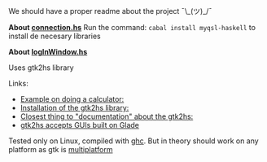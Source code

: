 We should have a proper readme about the project ¯\\\_(ツ)\_\/¯


**About [connection.hs](connection.hs)**
Run the command: `cabal install myqsl-haskell` to install de necesary libraries


**About [logInWindow.hs](logInWindow.hs)**

Uses gtk2hs library

Links:
* [Example on doing a calculator:](https://www.stackbuilders.com/tutorials/haskell/gui-application/)
* [Installation of the gtk2hs library:](https://wiki.haskell.org/Gtk2Hs/Installation)
* [Closest thing to "documentation" about the gtk2hs:](http://muitovar.com/gtk2hs/index.html)
* [gtk2hs accepts GUIs built on Glade](https://glade.gnome.org/)

Tested only on Linux, compiled with [ghc](https://www.haskell.org/ghc/). But in theory should work on any platform as gtk is [multiplatform](https://www.gtk.org/features.php)
